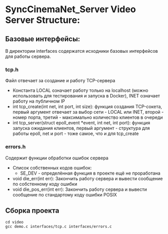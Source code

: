 # SyncCinemaNet_Server Video Server Structure:
## Базовые интерфейсы:
В директории interfaces содержатся исходники базовых интерфейсов для работы сервера.
### tcp.h
Файл отвечает за создание и работу TCP-сервера
* Константа LOCAL означает работу только на localhost (можно использовать для тестирования и запуска в Docker), INET означает работу на публичном IP
* int tcp_create(int net, int port, int size): функция создания TCP-сокета, первый аргумент отвечает за выбор сети - LOCAL или INET, второй - номер порта, третий - максимально количество клиентов в очереди
* int tcp_server(struct epoll_event \*event, int net, int port): функция запуска ожидания клиентов, первый аргумент - структура для работы epoll, net и port - тоже самое, что и для tcp_create
### errors.h
Содержит функции обработки ошибок сервера
* Список собственных кодов ошибок:
  - SE_DEV - определённая функция в проекте ещё не проработана
* void die_err(int err): Закончить работу сервера и вывести сообщение по собстенному коду ошибки
* void die_pos_err(int err): Закончить работу сервера и вывести сообщение по стандартому коду ошибки POSIX
## Сборка проекта
    cd video
    gcc demo.c interfaces/tcp.c interfaces/errors.c
